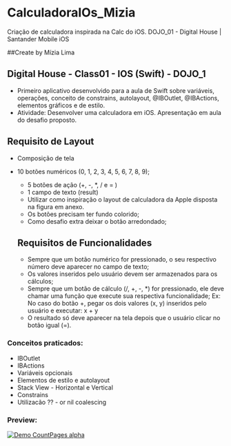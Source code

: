 # CalculadoraIOs_Mizia
 Criação de calculadora inspirada na Calc do iOS. DOJO_01 - Digital House | Santander Mobile iOS
 
 ##Create by Mízia Lima


 ## Digital House - Class01 - IOS (Swift) - DOJO_1

 - Primeiro aplicativo desenvolvido para a aula de Swift sobre variáveis, operações, conceito de constrains, autolayout, @IBOutlet, @IBActions, elementos gráficos e de estilo.
 - Atividade:
 Desenvolver uma calculadora em iOS. Apresentação em aula do desafio proposto.

 ## Requisito de Layout
 - Composição de tela
 * 10 botões numéricos (0, 1, 2, 3, 4, 5, 6, 7, 8, 9);
   * 5 botões de ação (+, -, *, / e = )
   * 1 campo de texto (result)
   
   - Utilizar como inspiração o layout de calculadora da Apple disposta na figura em anexo.
   - Os botões precisam ter fundo colorido;
   - Como desafio extra deixar o botão arredondado;
   
   ## Requisitos de Funcionalidades
   - Sempre que um botão numérico for pressionado, o seu respectivo número deve aparecer no campo de texto;
   - Os valores inseridos pelo usuário devem ser armazenados para os cálculos;
   - Sempre que um botão de cálculo (/, +, -, *) for pressionado, ele deve chamar uma função que execute sua respectiva funcionalidade;
   Ex: No caso do botão +, pegar os dois valores (x, y) inseridos pelo usuário e executar: x + y
   - O resultado só deve aparecer na tela depois que o usuário clicar no botão igual (=).

 ### Conceitos praticados:
   * IBOutlet
   * IBActions
   * Variáveis opcionais
   * Elementos de estilo e autolayout
   * Stack View - Horizontal e Vertical
   * Constrains
   * Utilizacão ?? - or nil coalescing
   
  ### Preview: <br>
  [![Demo CountPages alpha](https://j.gifs.com/D1jp95.gif)](https://youtu.be/nRKGsrgfwic)
